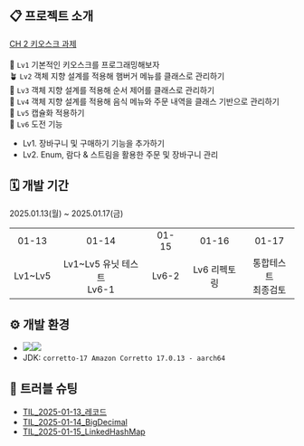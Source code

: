 ## 📋 프로젝트 소개
[CH 2 키오스크 과제](https://teamsparta.notion.site/Spring-5-CH-2-17a2dc3ef51480ecac48d9f8a5c5b50a)
<br><br>
🌱 `Lv1` 기본적인 키오스크를 프로그래밍해보자 <br>
🪴 `Lv2` 객체 지향 설계를 적용해 햄버거 메뉴를 클래스로 관리하기 <br>
🌳 `Lv3` 객체 지향 설계를 적용해 순서 제어를 클래스로 관리하기 <br>
🌷 `Lv4` 객체 지향 설계를 적용해 음식 메뉴와 주문 내역을 클래스 기반으로 관리하기 <br>
🌹 `Lv5` 캡슐화 적용하기 <br>
💐 `Lv6` 도전 기능
- Lv1. 장바구니 및 구매하기 기능을 추가하기
- Lv2. Enum, 람다 & 스트림을 활용한 주문 및 장바구니 관리


## 🗓️ 개발 기간
2025.01.13(월) ~ 2025.01.17(금)
<table>
  <tbody>
    <tr>
      <td align="center">01-13</th>
      <td align="center">01-14</td>
      <td align="center">01-15</td>
      <td align="center">01-16</td>
      <td align="center">01-17</td>
    </tr>
    <tr>
      <td align="center">Lv1~Lv5</td>
      <td align="center">Lv1~Lv5 유닛 테스트<br>Lv6-1</td>
      <td align="center">Lv6-2</td>
      <td align="center">Lv6 리펙토링</td>
      <td align="center">통합테스트<br>최종검토</td>
    </tr>
  </tbody>
</table>


## ⚙ 개발 환경
- <img src="https://img.shields.io/badge/Java-007396?&style=for-the-badge&logo=java&logoColor=white" /><img src="https://img.shields.io/badge/gradle-%2302303A.svg?&style=for-the-badge&logo=gradle&logoColor=white" />
- JDK: `corretto-17 Amazon Corretto 17.0.13 - aarch64`

## 🔫 트러블 슈팅
- [TIL_2025-01-13_레코드](https://velog.io/@daylikezero/TIL-2025-01-13)
- [TIL_2025-01-14_BigDecimal](https://velog.io/@daylikezero/TIL-2025-01-14)
- [TIL_2025-01-15_LinkedHashMap](https://velog.io/@daylikezero/TIL-2025-01-15)
